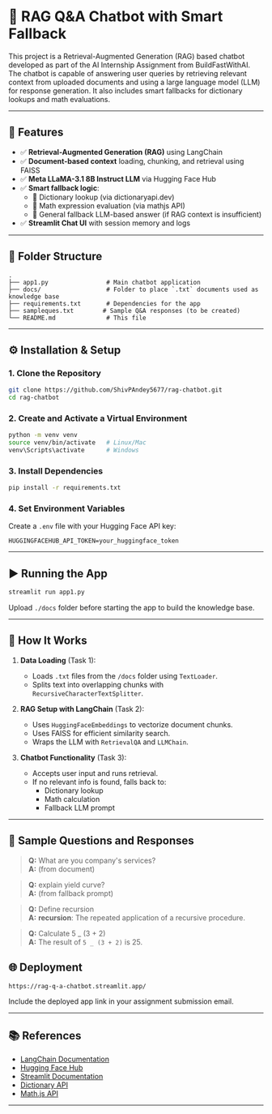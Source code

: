 # 🧠 RAG Q&A Chatbot with Smart Fallback

This project is a Retrieval-Augmented Generation (RAG) based chatbot developed as part of the AI Internship Assignment from BuildFastWithAI. The chatbot is capable of answering user queries by retrieving relevant context from uploaded documents and using a large language model (LLM) for response generation. It also includes smart fallbacks for dictionary lookups and math evaluations.

---

## 🚀 Features

- ✅ **Retrieval-Augmented Generation (RAG)** using LangChain
- ✅ **Document-based context** loading, chunking, and retrieval using FAISS
- ✅ **Meta LLaMA-3.1 8B Instruct LLM** via Hugging Face Hub
- ✅ **Smart fallback logic**:
  - 📖 Dictionary lookup (via dictionaryapi.dev)
  - 🔢 Math expression evaluation (via mathjs API)
  - 🤖 General fallback LLM-based answer (if RAG context is insufficient)
- ✅ **Streamlit Chat UI** with session memory and logs

---

## 📂 Folder Structure

```
.
├── app1.py                # Main chatbot application
├── docs/                  # Folder to place `.txt` documents used as knowledge base
├── requirements.txt       # Dependencies for the app
├── sampleques.txt        # Sample Q&A responses (to be created)
└── README.md              # This file
```

---

## ⚙️ Installation & Setup

### 1. Clone the Repository

```bash
git clone https://github.com/ShivPAndey5677/rag-chatbot.git
cd rag-chatbot
```

### 2. Create and Activate a Virtual Environment

```bash
python -m venv venv
source venv/bin/activate   # Linux/Mac
venv\Scripts\activate      # Windows
```

### 3. Install Dependencies

```bash
pip install -r requirements.txt
```

### 4. Set Environment Variables

Create a `.env` file with your Hugging Face API key:

```env
HUGGINGFACEHUB_API_TOKEN=your_huggingface_token
```

---

## ▶️ Running the App

```bash
streamlit run app1.py
```

Upload `./docs` folder before starting the app to build the knowledge base.

---

## 📌 How It Works

1. **Data Loading** (Task 1):

   - Loads `.txt` files from the `/docs` folder using `TextLoader`.
   - Splits text into overlapping chunks with `RecursiveCharacterTextSplitter`.

2. **RAG Setup with LangChain** (Task 2):

   - Uses `HuggingFaceEmbeddings` to vectorize document chunks.
   - Uses FAISS for efficient similarity search.
   - Wraps the LLM with `RetrievalQA` and `LLMChain`.

3. **Chatbot Functionality** (Task 3):
   - Accepts user input and runs retrieval.
   - If no relevant info is found, falls back to:
     - Dictionary lookup
     - Math calculation
     - Fallback LLM prompt

---

## 💬 Sample Questions and Responses

> **Q:** What are you company's services?  
> **A:** (from document)

> **Q:** explain yield curve?  
> **A:** (from fallback prompt)

> **Q:** Define recursion  
> **A:** **recursion**: The repeated application of a recursive procedure.

> **Q:** Calculate 5 _ (3 + 2)  
> **A:** The result of `5 _ (3 + 2)` is 25.

## 🌐 Deployment

```bash
https://rag-q-a-chatbot.streamlit.app/
```

Include the deployed app link in your assignment submission email.

---

## 📚 References

- [LangChain Documentation](https://docs.langchain.com/)
- [Hugging Face Hub](https://huggingface.co/)
- [Streamlit Documentation](https://docs.streamlit.io/)
- [Dictionary API](https://dictionaryapi.dev/)
- [Math.js API](https://api.mathjs.org/)

---
